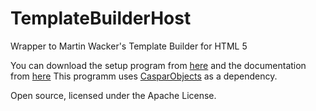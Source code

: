 # TemplateBuilderHost
Wrapper to Martin Wacker's Template Builder for HTML 5

You can download the setup program from [here][1] and the documentation from [here][2]
This programm uses [CasparObjects][3] as a dependency.

Open source, licensed under the Apache License.

[1]: https://www.dropbox.com/s/ilse02wrzqnz638/TemplateBuilderHost.zip?dl=0 "Zip-Archive"
[2]: https://www.dropbox.com/s/da0pw98gb2nfbrd/TemplateBuilderHost_Getting_Started.pdf?dl=0 "Documentation"
[3]: https://github.com/didikunz/CasparObjects "CasparObjects Repository"

